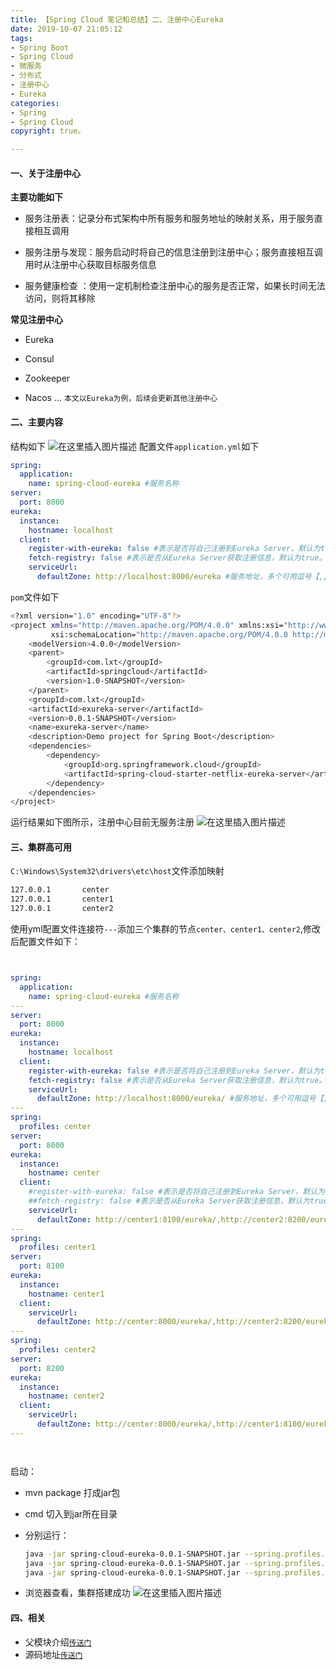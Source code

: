 ```yaml
---
title: 【Spring Cloud 笔记和总结】二、注册中心Eureka
date: 2019-10-07 21:05:12
tags:
- Spring Boot
- Spring Cloud 
- 微服务
- 分布式
- 注册中心
- Eureka
categories:
- Spring
- Spring Cloud 
copyright: true。

---
```


#### 一、关于注册中心
**主要功能如下**

- 服务注册表：记录分布式架构中所有服务和服务地址的映射关系，用于服务直接相互调用	

- 服务注册与发现：服务启动时将自己的信息注册到注册中心；服务直接相互调用时从注册中心获取目标服务信息

- 服务健康检查 ：使用一定机制检查注册中心的服务是否正常，如果长时间无法访问，则将其移除

  <!--more-->

**常见注册中心**
- Eureka

- Consul

- Zookeeper

- Nacos
  ...
  `本文以Eureka为例，后续会更新其他注册中心`

  <!--more-->

#### 二、主要内容
结构如下
![在这里插入图片描述](https://img-blog.csdnimg.cn/20191112220323391.png?x-oss-process=image/watermark,type_ZmFuZ3poZW5naGVpdGk,shadow_10,text_aHR0cHM6Ly9ibG9nLmNzZG4ubmV0L3FxXzI1MjgzNzA5,size_16,color_FFFFFF,t_70)
配置文件`application.yml`如下

```yml
spring:
  application:
    name: spring-cloud-eureka #服务名称
server:
  port: 8000
eureka:
  instance:
    hostname: localhost
  client:
    register-with-eureka: false #表示是否将自己注册到Eureka Server，默认为true。
    fetch-registry: false #表示是否从Eureka Server获取注册信息，默认为true。
    serviceUrl:
      defaultZone: http://localhost:8000/eureka #服务地址，多个可用逗号【,】分隔
```
`pom`文件如下

```bash
<?xml version="1.0" encoding="UTF-8"?>
<project xmlns="http://maven.apache.org/POM/4.0.0" xmlns:xsi="http://www.w3.org/2001/XMLSchema-instance"
         xsi:schemaLocation="http://maven.apache.org/POM/4.0.0 http://maven.apache.org/xsd/maven-4.0.0.xsd">
    <modelVersion>4.0.0</modelVersion>
    <parent>
        <groupId>com.lxt</groupId>
        <artifactId>springcloud</artifactId>
        <version>1.0-SNAPSHOT</version>
    </parent>
    <groupId>com.lxt</groupId>
    <artifactId>exureka-server</artifactId>
    <version>0.0.1-SNAPSHOT</version>
    <name>exureka-server</name>
    <description>Demo project for Spring Boot</description>
    <dependencies>
        <dependency>
            <groupId>org.springframework.cloud</groupId>
            <artifactId>spring-cloud-starter-netflix-eureka-server</artifactId>
        </dependency>
    </dependencies>
</project>

```
运行结果如下图所示，注册中心目前无服务注册
![在这里插入图片描述](https://img-blog.csdnimg.cn/20191112221221519.png?x-oss-process=image/watermark,type_ZmFuZ3poZW5naGVpdGk,shadow_10,text_aHR0cHM6Ly9ibG9nLmNzZG4ubmV0L3FxXzI1MjgzNzA5,size_16,color_FFFFFF,t_70)

#### 三、集群高可用
`C:\Windows\System32\drivers\etc\host`文件添加映射

```bash
127.0.0.1       center
127.0.0.1       center1
127.0.0.1       center2
```

使用yml配置文件连接符`---`添加三个集群的节点`center、center1、center2`,修改后配置文件如下：

```yml


spring:
  application:
    name: spring-cloud-eureka #服务名称
---
server:
  port: 8000
eureka:
  instance:
    hostname: localhost
  client:
    register-with-eureka: false #表示是否将自己注册到Eureka Server，默认为true。
    fetch-registry: false #表示是否从Eureka Server获取注册信息，默认为true。
    serviceUrl:
      defaultZone: http://localhost:8000/eureka/ #服务地址，多个可用逗号【,】分隔
---
spring:
  profiles: center
server:
  port: 8000
eureka:
  instance:
    hostname: center
  client:
    #register-with-eureka: false #表示是否将自己注册到Eureka Server，默认为true。
    ##fetch-registry: false #表示是否从Eureka Server获取注册信息，默认为true。
    serviceUrl:
      defaultZone: http://center1:8100/eureka/,http://center2:8200/eureka/ #服务地址，多个可用逗号【,】分隔
---
spring:
  profiles: center1
server:
  port: 8100
eureka:
  instance:
    hostname: center1
  client:
    serviceUrl:
      defaultZone: http://center:8000/eureka/,http://center2:8200/eureka/ #服务地址，多个可用逗号【,】分隔
---
spring:
  profiles: center2
server:
  port: 8200
eureka:
  instance:
    hostname: center2
  client:
    serviceUrl:
      defaultZone: http://center:8000/eureka/,http://center1:8100/eureka/ #服务地址，多个可用逗号【,】分隔
---




```
启动：
- mvn package 打成jar包
- cmd 切入到jar所在目录
- 分别运行：

	```bash
	java -jar spring-cloud-eureka-0.0.1-SNAPSHOT.jar --spring.profiles.active=center
	java -jar spring-cloud-eureka-0.0.1-SNAPSHOT.jar --spring.profiles.active=center1
	java -jar spring-cloud-eureka-0.0.1-SNAPSHOT.jar --spring.profiles.active=center2
	```
- 浏览器查看，集群搭建成功
![在这里插入图片描述](https://img-blog.csdnimg.cn/20191112230009761.png?x-oss-process=image/watermark,type_ZmFuZ3poZW5naGVpdGk,shadow_10,text_aHR0cHM6Ly9ibG9nLmNzZG4ubmV0L3FxXzI1MjgzNzA5,size_16,color_FFFFFF,t_70)
#### 四、相关
- 父模块介绍[`传送门`](https://blog.csdn.net/qq_25283709/article/category/9462287)
- 源码地址[`传送门`](https://github.com/hdlxt/springcloud)